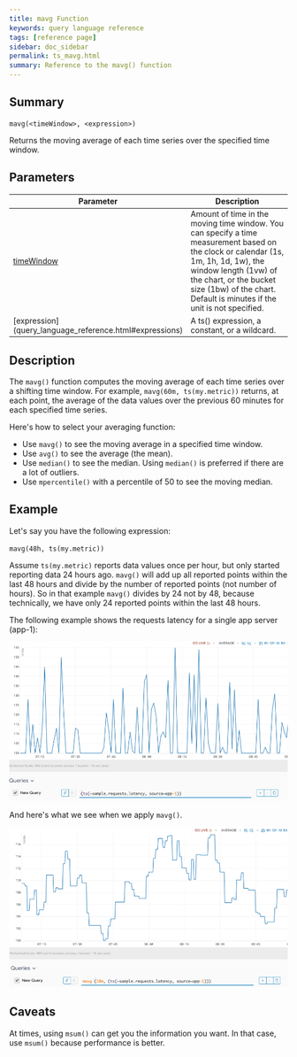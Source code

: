 ```yaml
---
title: mavg Function
keywords: query language reference
tags: [reference page]
sidebar: doc_sidebar
permalink: ts_mavg.html
summary: Reference to the mavg() function
---
```


## Summary

```
mavg(<timeWindow>, <expression>)
```

Returns the moving average of each time series over the specified time window.

## Parameters

<table>
<tbody>
<thead>
<tr><th width="20%">Parameter</th><th width="80%">Description</th></tr>
</thead>
<tr>
<td><a href="query_language_reference.html#query-elements">timeWindow</a></td>
<td>Amount of time in the moving time window. You can specify a time measurement based on the clock or calendar (1s, 1m, 1h, 1d, 1w), the window length (1vw) of the chart, or the bucket size (1bw) of the chart. Default is minutes if the unit is not specified.
</td></tr>
<tr>
<td markdown="span"> [expression](query_language_reference.html#expressions)</td>
<td>A ts() expression, a constant, or a wildcard.</td>
</tr>
</tbody>
</table>

## Description

The `mavg()` function computes the moving average of each time series over a shifting time window. For example, `mavg(60m, ts(my.metric))` returns, at each point, the average of the data values over the previous 60 minutes for each specified time series.

Here's how to select your averaging function:

* Use `mavg()` to see the moving average in a specified time window.
* Use `avg()` to see the average (the mean).
* Use `median()` to see the median. Using `median()` is preferred if there are a lot of outliers.
* Use `mpercentile()` with a percentile of 50 to see the moving median.


## Example

Let's say you have the following expression:

`mavg(48h, ts(my.metric))`

Assume `ts(my.metric)` reports data values once per hour, but only started reporting data 24 hours ago. `mavg()` will add up all reported points within the last 48 hours and divide by the number of reported points (not number of hours). So in that example `mavg()` divides by 24 not by 48, because technically, we have only 24 reported points within the last 48 hours.

The following example shows the requests latency for a single app server (app-1):

![mavg before](images/ts_mavg_before.png)

And here's what we see when we apply `mavg()`.

![mavg](images/ts_mavg.png)

## Caveats

At times, using `msum()` can get you the information you want. In that case, use `msum()` because performance is better.
